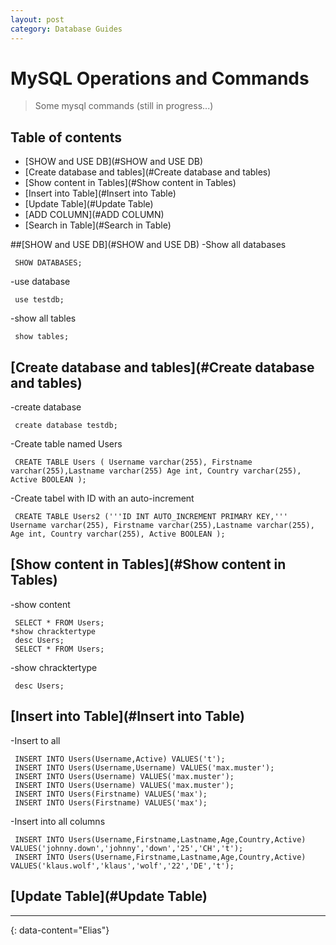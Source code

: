 ```yaml
---
layout: post
category: Database Guides
---
```

# MySQL Operations and Commands

> Some mysql commands (still in progress...)


## Table of contents
- [SHOW and USE DB](#SHOW and USE DB)
- [Create database and tables](#Create database and tables)
- [Show content in Tables](#Show content in Tables)
- [Insert into Table](#Insert into Table)
- [Update Table](#Update Table)
- [ADD COLUMN](#ADD COLUMN)
- [Search in Table](#Search in Table)

##[SHOW and USE DB](#SHOW and USE DB)
-Show all databases
```
 SHOW DATABASES;
```
-use database
```
 use testdb;
```
-show all tables
```
 show tables;
```
## [Create database and tables](#Create database and tables)
-create database
```
 create database testdb;
```
-Create table named Users
``` 
 CREATE TABLE Users ( Username varchar(255), Firstname varchar(255),Lastname varchar(255) Age int, Country varchar(255), Active BOOLEAN );
```
-Create tabel with ID with an auto-increment
```
 CREATE TABLE Users2 ('''ID INT AUTO_INCREMENT PRIMARY KEY,''' Username varchar(255), Firstname varchar(255),Lastname varchar(255), Age int, Country varchar(255), Active BOOLEAN );
```
## [Show content in Tables](#Show content in Tables)
-show content
```*show content
 SELECT * FROM Users;
*show chracktertype
 desc Users;
 SELECT * FROM Users;
```
-show chracktertype
```
 desc Users;
```
## [Insert into Table](#Insert into Table)
-Insert to all
```
 INSERT INTO Users(Username,Active) VALUES('t');
 INSERT INTO Users(Username,Username) VALUES('max.muster');
 INSERT INTO Users(Username) VALUES('max.muster');
 INSERT INTO Users(Username) VALUES('max.muster');
 INSERT INTO Users(Firstname) VALUES('max');
 INSERT INTO Users(Firstname) VALUES('max');
```
-Insert into all columns
```
 INSERT INTO Users(Username,Firstname,Lastname,Age,Country,Active) VALUES('johnny.down','johnny','down','25','CH','t');
 INSERT INTO Users(Username,Firstname,Lastname,Age,Country,Active) VALUES('klaus.wolf','klaus','wolf','22','DE','t');
```
## [Update Table](#Update Table)

---
{: data-content="Elias"}
